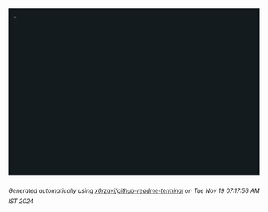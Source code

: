 <div align="justify">
<picture>
    <source media="(prefers-color-scheme: dark)" srcset="./output.gif">
    <source media="(prefers-color-scheme: light)" srcset="./output.gif">
    <img alt="GIFOS" src="output.gif">
</picture>

<sub><i>Generated automatically using [x0rzavi/github-readme-terminal](https://github.com/x0rzavi/github-readme-terminal) on Tue Nov 19 07:17:56 AM IST 2024</i></sub>

<!-- <details>
<summary>More details</summary>

</details> -->
</div>

<!-- Image deletion URL: NONE -->